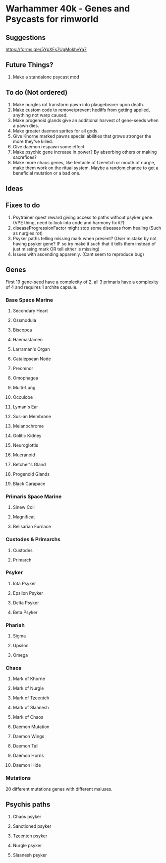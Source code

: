 # Warhammer 40k - Genes and Psycasts for rimworld

## Suggestions
https://forms.gle/5YpXFs7UgMokhvYa7

## Future Things?
1. Make a standalone psycast mod

## To do (Not ordered)
1. Make nurgles rot transform pawn into plaugebearer upon death.
2. Make custom code to remove/prevent hediffs from getting applied, anything not warp caused.
3. Make progenoid glands give an additional harvest of gene-seeds when a pawn dies.
4. Make greater daemon sprites for all gods.
5. Give Khorne marked pawns special abilities that grows stronger the more they've killed.
6. Give daemon respawn some effect
7. Make psychic gene increase in power? By absorbing others or making sacrefices?
8. Make more chaos genes, like tentacle of tzeentch or mouth of nurgle, make them work on the ritual system. Maybe a random chance to get a beneficial mutation or a bad one.

## Ideas


## Fixes to do
1. Psytrainer quest reward giving access to paths without psyker gene. (VPE thing, need to look into code and harmony fix it?)
2. diseaseProgressionFactor might stop some diseases from healing (Such as nurgles rot)
3. Psyker paths telling missing mark when present? (User mistake by not having psyker gene? IF so try make it such that it tells them instead of just missing mark OR tell either is missing)
4. Issues with ascending apparenly.  (Cant seem to reproduce bug)

## Genes
First 19 gene-seed have a complexity of 2, all 3 primaris have a complexity of 4 and requires 1 archite capsule.

### Base Space Marine
1. Secondary Heart

2. Ossmodula

3. Biscopea
    
4. Haemastamen
    
5. Larraman's Organ
    
6. Catalepsean Node
    
7. Preomnor
    
8. Omophagea
    
9. Multi-Lung
    
10. Occulobe
    
11. Lyman's Ear
    
12. Sus-an Membrane
    
13. Melanochrome
    
14. Oolitic Kidney
  
15. Neuroglottis
    
16. Mucranoid
    
17. Betcher's Gland
    
18. Progenoid Glands
   
19. Black Carapace

### Primaris Space Marine    
1. Sinew Coil
    
2. Magnificat
    
3. Belisarian Furnace

### Custodes & Primarchs
1. Custodes

2. Primarch

### Psyker
1. Iota Psyker

2. Epsilon Psyker

3. Delta Psyker

4. Beta Psyker  

### Phariah
1. Sigma

2. Upsilon

3. Omega

### Chaos
1. Mark of Khorne

2. Mark of Nurgle

3. Mark of Tzeentch

4. Mark of Slaanesh

5. Mark of Chaos

6. Daemon Mutation

6. Daemon Wings

7. Daemon Tail

8. Daemon Horns

9. Daemon Hide

### Mutations
20 different mutations genes with different maluses.    

## Psychis paths
1. Chaos psyker
   
2. Sanctioned psyker

3. Tzeentch psyker

4. Nurgle psyker

5. Slaanesh psyker
